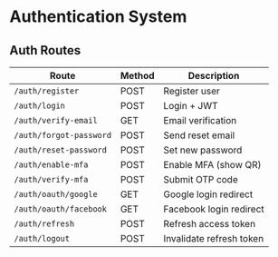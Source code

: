 # Authentication System

## Auth Routes

| Route                   | Method | Description              |
| ----------------------- | ------ | ------------------------ |
| `/auth/register`        | POST   | Register user            |
| `/auth/login`           | POST   | Login + JWT              |
| `/auth/verify-email`    | GET    | Email verification       |
| `/auth/forgot-password` | POST   | Send reset email         |
| `/auth/reset-password`  | POST   | Set new password         |
| `/auth/enable-mfa`      | POST   | Enable MFA (show QR)     |
| `/auth/verify-mfa`      | POST   | Submit OTP code          |
| `/auth/oauth/google`    | GET    | Google login redirect    |
| `/auth/oauth/facebook`  | GET    | Facebook login redirect  |
| `/auth/refresh`         | POST   | Refresh access token     |
| `/auth/logout`          | POST   | Invalidate refresh token |

